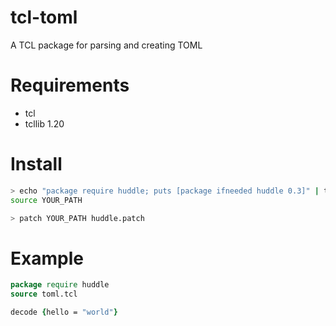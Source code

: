 # tcl-toml
A TCL package for parsing and creating TOML

# Requirements
+ tcl
+ tcllib 1.20

# Install
```sh
> echo "package require huddle; puts [package ifneeded huddle 0.3]" | tclsh
source YOUR_PATH

> patch YOUR_PATH huddle.patch
```

# Example
```tcl
package require huddle
source toml.tcl

decode {hello = "world"}
```

